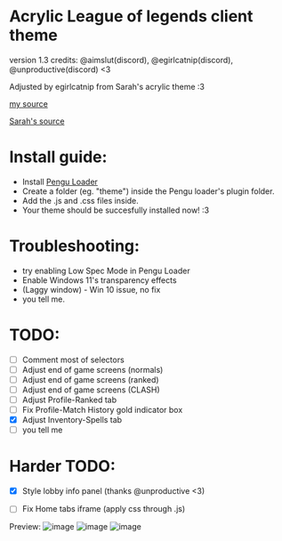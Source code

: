 # Acrylic League of legends client theme
version 1.3
credits: @aimslut(discord), @egirlcatnip(discord), @unproductive(discord) 
<3

Adjusted by egirlcatnip from Sarah's acrylic theme :3


[my source](https://github.com/PrincessAkira/league-launcher-theme/tree/main/Acrylical)

[Sarah's source](https://github.com/PrincessAkira/league-launcher-theme/tree/main/Acrylical)

# Install guide:
- Install [Pengu Loader](https://github.com/PenguLoader/PenguLoader)
- Create a folder (eg. "theme") inside the Pengu loader's plugin folder.
- Add the .js and .css files inside.
- Your theme should be succesfully installed now! :3

# Troubleshooting:
- try enabling Low Spec Mode in Pengu Loader
- Enable Windows 11's transparency effects
- (Laggy window) - Win 10 issue, no fix
- you tell me.

# TODO:
- [ ] Comment most of selectors
- [ ] Adjust end of game screens (normals)
- [ ] Adjust end of game screens (ranked)
- [ ] Adjust end of game screens (CLASH)
- [ ] Adjust Profile-Ranked tab
- [ ] Fix Profile-Match History gold indicator box
- [x] Adjust Inventory-Spells tab
- [ ] you tell me

# Harder TODO:
- [x] Style lobby info panel (thanks @unproductive <3)
- [ ] Fix Home tabs iframe (apply css through .js)



Preview:
![image](https://github.com/egirlcatnip/acrylic-league-theme/assets/26607304/057e60f2-b6f4-4eae-98f8-45c6f5448011)
![image](https://github.com/egirlcatnip/acrylic-league-theme/assets/26607304/7383aa38-a415-4e83-85fc-e82197a43070)
![image](https://github.com/egirlcatnip/acrylic-league-theme/assets/26607304/444a2766-c33a-4173-a8f4-5bd82eb9ffc6)


